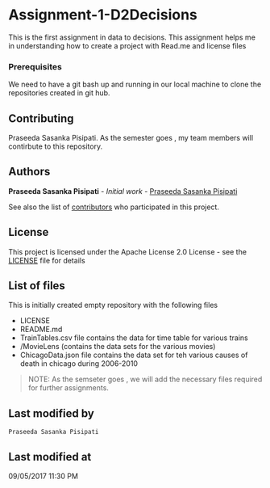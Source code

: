# Assignment-1-D2Decisions

This is the first assignment in data to decisions. This assignment helps me in understanding how to create a project with Read.me and license files


### Prerequisites

We need to have a git bash up and running in our local machine to clone the repositories created in git hub.


## Contributing

Praseeda Sasanka Pisipati. As the semester goes , my team members will contirbute to this repository.

## Authors

**Praseeda Sasanka Pisipati** - *Initial work* - [Praseeda Sasanka Pisipati](https://github.com/PraseedaSasankaPisipati)

See also the list of [contributors](https://github.com/PraseedaSasankaPisipati/Assignment-1-D2Decisions/graphs/contributors) who participated in this project.

## License

This project is licensed under the Apache License 2.0 License - see the [LICENSE](LICENSE) file for details

## List of files 

This is initially created empty repository with the following files 
 * LICENSE
 * README.md
 * TrainTables.csv file contains the data for time table for various trains
 * /MovieLens (contains the data sets for the various movies)
 * ChicagoData.json file contains the data set for teh various causes of death in chicago during 2006-2010

> NOTE: As the semseter goes , we will add the necessary files required for further assignments.

## Last modified by
    Praseeda Sasanka Pisipati

## Last modified at
   09/05/2017 11:30 PM  

